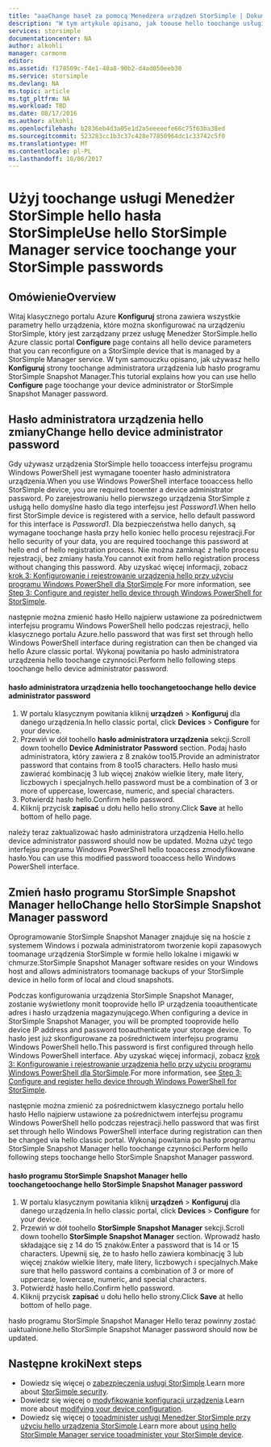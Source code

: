 ```yaml
---
title: "aaaChange haseł za pomocą Menedżera urządzeń StorSimple | Dokumentacja firmy Microsoft"
description: "W tym artykule opisano, jak toouse hello toochange usługi Menedżer StorSimple hasła administratora StorSimple Snapshot Manager i urządzeń."
services: storsimple
documentationcenter: NA
author: alkohli
manager: carmonm
editor: 
ms.assetid: f178509c-f4e1-48a8-90b2-d4ad050eeb30
ms.service: storsimple
ms.devlang: NA
ms.topic: article
ms.tgt_pltfrm: NA
ms.workload: TBD
ms.date: 08/17/2016
ms.author: alkohli
ms.openlocfilehash: b2836eb4d3a05e1d2a5eeeeefe66c75f63ba38ed
ms.sourcegitcommit: 523283cc1b3c37c428e77850964dc1c33742c5f0
ms.translationtype: MT
ms.contentlocale: pl-PL
ms.lasthandoff: 10/06/2017
---
```

# <a name="use-hello-storsimple-manager-service-toochange-your-storsimple-passwords"></a><span data-ttu-id="ae836-103">Użyj toochange usługi Menedżer StorSimple hello hasła StorSimple</span><span class="sxs-lookup"><span data-stu-id="ae836-103">Use hello StorSimple Manager service toochange your StorSimple passwords</span></span>
## <a name="overview"></a><span data-ttu-id="ae836-104">Omówienie</span><span class="sxs-lookup"><span data-stu-id="ae836-104">Overview</span></span>
<span data-ttu-id="ae836-105">Witaj klasycznego portalu Azure **Konfiguruj** strona zawiera wszystkie parametry hello urządzenia, które można skonfigurować na urządzeniu StorSimple, który jest zarządzany przez usługę Menedżer StorSimple.</span><span class="sxs-lookup"><span data-stu-id="ae836-105">hello Azure classic portal **Configure** page contains all hello device parameters that you can reconfigure on a StorSimple device that is managed by a StorSimple Manager service.</span></span> <span data-ttu-id="ae836-106">W tym samouczku opisano, jak używasz hello **Konfiguruj** strony toochange administratora urządzenia lub hasło programu StorSimple Snapshot Manager.</span><span class="sxs-lookup"><span data-stu-id="ae836-106">This tutorial explains how you can use hello **Configure** page toochange your device administrator or StorSimple Snapshot Manager password.</span></span>

## <a name="change-hello-device-administrator-password"></a><span data-ttu-id="ae836-107">Hasło administratora urządzenia hello zmiany</span><span class="sxs-lookup"><span data-stu-id="ae836-107">Change hello device administrator password</span></span>
<span data-ttu-id="ae836-108">Gdy używasz urządzenia StorSimple hello tooaccess interfejsu programu Windows PowerShell jest wymagane tooenter hasło administratora urządzenia.</span><span class="sxs-lookup"><span data-stu-id="ae836-108">When you use Windows PowerShell interface tooaccess hello StorSimple device, you are required tooenter a device administrator password.</span></span> <span data-ttu-id="ae836-109">Po zarejestrowaniu hello pierwszego urządzenia StorSimple z usługą hello domyślne hasło dla tego interfejsu jest *Password1*.</span><span class="sxs-lookup"><span data-stu-id="ae836-109">When hello first StorSimple device is registered with a service, hello default password for this interface is *Password1*.</span></span> <span data-ttu-id="ae836-110">Dla bezpieczeństwa hello danych, są wymagane toochange hasła przy hello koniec hello procesu rejestracji.</span><span class="sxs-lookup"><span data-stu-id="ae836-110">For hello security of your data, you are required toochange this password at hello end of hello registration process.</span></span> <span data-ttu-id="ae836-111">Nie można zamknąć z hello procesu rejestracji, bez zmiany hasła.</span><span class="sxs-lookup"><span data-stu-id="ae836-111">You cannot exit from hello registration process without changing this password.</span></span> <span data-ttu-id="ae836-112">Aby uzyskać więcej informacji, zobacz [krok 3: Konfigurowanie i rejestrowanie urządzenia hello przy użyciu programu Windows PowerShell dla StorSimple](storsimple-deployment-walkthrough-u2.md#step-3-configure-and-register-the-device-through-windows-powershell-for-storsimple).</span><span class="sxs-lookup"><span data-stu-id="ae836-112">For more information, see [Step 3: Configure and register hello device through Windows PowerShell for StorSimple](storsimple-deployment-walkthrough-u2.md#step-3-configure-and-register-the-device-through-windows-powershell-for-storsimple).</span></span>

<span data-ttu-id="ae836-113">następnie można zmienić hasło Hello najpierw ustawione za pośrednictwem interfejsu programu Windows PowerShell hello podczas rejestracji, hello klasycznego portalu Azure.</span><span class="sxs-lookup"><span data-stu-id="ae836-113">hello password that was first set through hello Windows PowerShell interface during registration can then be changed via hello Azure classic portal.</span></span> <span data-ttu-id="ae836-114">Wykonaj powitania po hasło administratora urządzenia hello toochange czynności.</span><span class="sxs-lookup"><span data-stu-id="ae836-114">Perform hello following steps toochange hello device administrator password.</span></span>

#### <a name="toochange-hello-device-administrator-password"></a><span data-ttu-id="ae836-115">hasło administratora urządzenia hello toochange</span><span class="sxs-lookup"><span data-stu-id="ae836-115">toochange hello device administrator password</span></span>
1. <span data-ttu-id="ae836-116">W portalu klasycznym powitania kliknij **urządzeń** > **Konfiguruj** dla danego urządzenia.</span><span class="sxs-lookup"><span data-stu-id="ae836-116">In hello classic portal, click **Devices** > **Configure** for your device.</span></span>
2. <span data-ttu-id="ae836-117">Przewiń w dół toohello **hasło administratora urządzenia** sekcji.</span><span class="sxs-lookup"><span data-stu-id="ae836-117">Scroll down toohello **Device Administrator Password** section.</span></span> <span data-ttu-id="ae836-118">Podaj hasło administratora, który zawiera z 8 znaków too15.</span><span class="sxs-lookup"><span data-stu-id="ae836-118">Provide an administrator password that contains from 8 too15 characters.</span></span> <span data-ttu-id="ae836-119">Hello hasło musi zawierać kombinację 3 lub więcej znaków wielkie litery, małe litery, liczbowych i specjalnych.</span><span class="sxs-lookup"><span data-stu-id="ae836-119">hello password must be a combination of 3 or more of uppercase, lowercase, numeric, and special characters.</span></span>
3. <span data-ttu-id="ae836-120">Potwierdź hasło hello.</span><span class="sxs-lookup"><span data-stu-id="ae836-120">Confirm hello password.</span></span>
4. <span data-ttu-id="ae836-121">Kliknij przycisk **zapisać** u dołu hello hello strony.</span><span class="sxs-lookup"><span data-stu-id="ae836-121">Click **Save** at hello bottom of hello page.</span></span>

<span data-ttu-id="ae836-122">należy teraz zaktualizować hasło administratora urządzenia Hello.</span><span class="sxs-lookup"><span data-stu-id="ae836-122">hello device administrator password should now be updated.</span></span> <span data-ttu-id="ae836-123">Można użyć tego interfejsu programu Windows PowerShell hello tooaccess zmodyfikowane hasło.</span><span class="sxs-lookup"><span data-stu-id="ae836-123">You can use this modified password tooaccess hello Windows PowerShell interface.</span></span>

## <a name="change-hello-storsimple-snapshot-manager-password"></a><span data-ttu-id="ae836-124">Zmień hasło programu StorSimple Snapshot Manager hello</span><span class="sxs-lookup"><span data-stu-id="ae836-124">Change hello StorSimple Snapshot Manager password</span></span>
<span data-ttu-id="ae836-125">Oprogramowanie StorSimple Snapshot Manager znajduje się na hoście z systemem Windows i pozwala administratorom tworzenie kopii zapasowych toomanage urządzenia StorSimple w formie hello lokalne i migawki w chmurze.</span><span class="sxs-lookup"><span data-stu-id="ae836-125">StorSimple Snapshot Manager software resides on your Windows host and allows administrators toomanage backups of your StorSimple device in hello form of local and cloud snapshots.</span></span>

<span data-ttu-id="ae836-126">Podczas konfigurowania urządzenia StorSimple Snapshot Manager, zostanie wyświetlony monit tooprovide hello IP urządzenia tooauthenticate adres i hasło urządzenia magazynującego.</span><span class="sxs-lookup"><span data-stu-id="ae836-126">When configuring a device in StorSimple Snapshot Manager, you will be prompted tooprovide hello device IP address and password tooauthenticate your storage device.</span></span> <span data-ttu-id="ae836-127">To hasło jest już skonfigurowane za pośrednictwem interfejsu programu Windows PowerShell hello.</span><span class="sxs-lookup"><span data-stu-id="ae836-127">This password is first configured through hello Windows PowerShell interface.</span></span> <span data-ttu-id="ae836-128">Aby uzyskać więcej informacji, zobacz [krok 3: Konfigurowanie i rejestrowanie urządzenia hello przy użyciu programu Windows PowerShell dla StorSimple](storsimple-deployment-walkthrough-u2.md#step-3-configure-and-register-the-device-through-windows-powershell-for-storsimple).</span><span class="sxs-lookup"><span data-stu-id="ae836-128">For more information, see [Step 3: Configure and register hello device through Windows PowerShell for StorSimple](storsimple-deployment-walkthrough-u2.md#step-3-configure-and-register-the-device-through-windows-powershell-for-storsimple).</span></span>

<span data-ttu-id="ae836-129">następnie można zmienić za pośrednictwem klasycznego portalu hello hasło Hello najpierw ustawione za pośrednictwem interfejsu programu Windows PowerShell hello podczas rejestracji.</span><span class="sxs-lookup"><span data-stu-id="ae836-129">hello password that was first set through hello Windows PowerShell interface during registration can then be changed via hello classic portal.</span></span> <span data-ttu-id="ae836-130">Wykonaj powitania po hasło programu StorSimple Snapshot Manager hello toochange czynności.</span><span class="sxs-lookup"><span data-stu-id="ae836-130">Perform hello following steps toochange hello StorSimple Snapshot Manager password.</span></span>

#### <a name="toochange-hello-storsimple-snapshot-manager-password"></a><span data-ttu-id="ae836-131">hasło programu StorSimple Snapshot Manager hello toochange</span><span class="sxs-lookup"><span data-stu-id="ae836-131">toochange hello StorSimple Snapshot Manager password</span></span>
1. <span data-ttu-id="ae836-132">W portalu klasycznym powitania kliknij **urządzeń** > **Konfiguruj** dla danego urządzenia.</span><span class="sxs-lookup"><span data-stu-id="ae836-132">In hello classic portal, click **Devices** > **Configure** for your device.</span></span>
2. <span data-ttu-id="ae836-133">Przewiń w dół toohello **StorSimple Snapshot Manager** sekcji.</span><span class="sxs-lookup"><span data-stu-id="ae836-133">Scroll down toohello **StorSimple Snapshot Manager** section.</span></span> <span data-ttu-id="ae836-134">Wprowadź hasło składające się z 14 do 15 znaków.</span><span class="sxs-lookup"><span data-stu-id="ae836-134">Enter a password that is 14 or 15 characters.</span></span> <span data-ttu-id="ae836-135">Upewnij się, że to hasło hello zawiera kombinację 3 lub więcej znaków wielkie litery, małe litery, liczbowych i specjalnych.</span><span class="sxs-lookup"><span data-stu-id="ae836-135">Make sure that hello password contains a combination of 3 or more of uppercase, lowercase, numeric, and special characters.</span></span>
3. <span data-ttu-id="ae836-136">Potwierdź hasło hello.</span><span class="sxs-lookup"><span data-stu-id="ae836-136">Confirm hello password.</span></span>
4. <span data-ttu-id="ae836-137">Kliknij przycisk **zapisać** u dołu hello hello strony.</span><span class="sxs-lookup"><span data-stu-id="ae836-137">Click **Save** at hello bottom of hello page.</span></span>

<span data-ttu-id="ae836-138">hasło programu StorSimple Snapshot Manager Hello teraz powinny zostać uaktualnione.</span><span class="sxs-lookup"><span data-stu-id="ae836-138">hello StorSimple Snapshot Manager password should now be updated.</span></span>

## <a name="next-steps"></a><span data-ttu-id="ae836-139">Następne kroki</span><span class="sxs-lookup"><span data-stu-id="ae836-139">Next steps</span></span>
* <span data-ttu-id="ae836-140">Dowiedz się więcej o [zabezpieczenia usługi StorSimple](storsimple-security.md).</span><span class="sxs-lookup"><span data-stu-id="ae836-140">Learn more about [StorSimple security](storsimple-security.md).</span></span>
* <span data-ttu-id="ae836-141">Dowiedz się więcej o [modyfikowanie konfiguracji urządzenia](storsimple-modify-device-config.md).</span><span class="sxs-lookup"><span data-stu-id="ae836-141">Learn more about [modifying your device configuration](storsimple-modify-device-config.md).</span></span>
* <span data-ttu-id="ae836-142">Dowiedz się więcej o [tooadminister usługi Menedżer StorSimple przy użyciu hello urządzenia StorSimple](storsimple-manager-service-administration.md).</span><span class="sxs-lookup"><span data-stu-id="ae836-142">Learn more about [using hello StorSimple Manager service tooadminister your StorSimple device](storsimple-manager-service-administration.md).</span></span>

